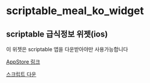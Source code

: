 # scriptable_meal_ko_widget 
## scriptable 급식정보 위젯(ios)

이 위젯은 scriptable 앱을 다운받아야만 사용가능합니다

[AppStore 링크](https://apps.apple.com/kr/app/scriptable/id1405459188)

[스크립트 다운](/scriptable_급식.scriptable)
